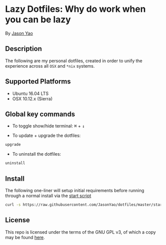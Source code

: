# Lazy Dotfiles: Why do work when you can be lazy
By [Jason Yao](https://github.com/JasonYao/)

## Description
The following are my personal dotfiles,
created in order to unify the experience
across all `OSX` and `*nix` systems.

## Supported Platforms
- Ubuntu 16.04 LTS
- OSX 10.12.x (Sierra)

## Global key commands
- To toggle show/hide terminal:
<kbd>⌘</kbd> + <kbd>↓</kbd>

- To update + upgrade the dotfiles:
```sh
upgrade
```

- To uninstall the dotfiles:
```sh
uninstall
```

## Install
The following one-liner will setup
initial requirements before running
through a normal install via the [start script](start.sh)

```sh
curl -s https://raw.githubusercontent.com/JasonYao/dotfiles/master/start | bash
```

## License
This repo is licensed under the terms of the
GNU GPL v3, of which a copy may be found [here](LICENSE).
